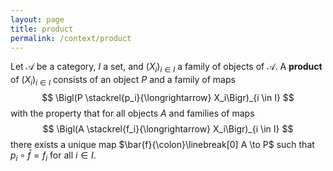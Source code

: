 ```yaml
---
layout: page
title: product
permalink: /context/product
---
```

Let $\mathscr{A}$ be a category, $I$ a set, and $(X_i)_{i \in I}$ a family of objects of $\mathscr{A}$.  A **product**    of $(X_i)_{i \in I}$ consists of an object $P$ and a family of maps $$ \Bigl(P \stackrel{p_i}{\longrightarrow} X_i\Bigr)_{i \in I} $$ with the property that for all objects $A$ and families of maps   $$          \Bigl(A \stackrel{f_i}{\longrightarrow} X_i\Bigr)_{i \in I} $$   there exists a unique map $\bar{f}{\colon}\linebreak[0] A \to P$ such that $p_i \circ \bar{f} = f_i$ for all $i \in I$.
